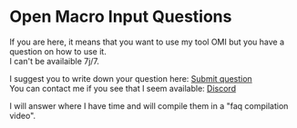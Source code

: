 # Open Macro Input Questions
  
If you are here, it means that you want to use my tool OMI but you have a question on how to use it.  
I can't be availaible 7j/7.  
  
I suggest you to write down your question here: [Submit question](https://github.com/EloiStree/OpenMacroInputQuestions/issues)  
You can contact me if you see that I seem available: [Discord](https://openmacroinput.page.link/discord)  

I will answer where I have time and will compile them in a "faq compilation video".


